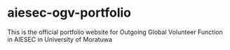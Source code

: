 # aiesec-ogv-portfolio
This is the official portfolio website for Outgoing Global Volunteer Function in AIESEC in University of Moratuwa

